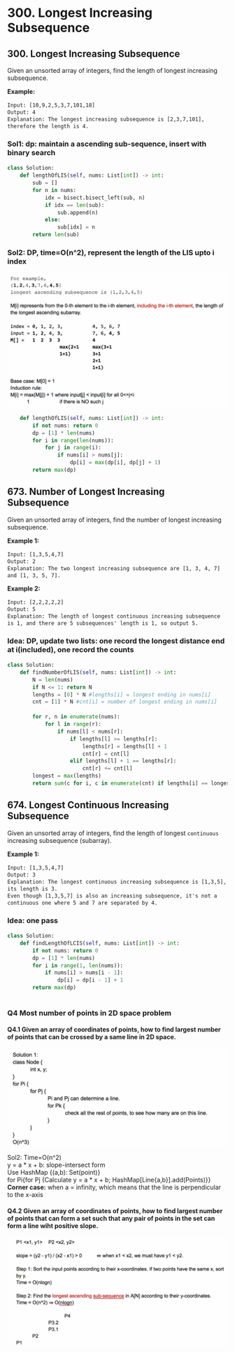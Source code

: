 # 300. Longest Increasing Subsequence

## 300. Longest Increasing Subsequence

Given an unsorted array of integers, find the length of longest increasing subsequence.

**Example:**

```text
Input: [10,9,2,5,3,7,101,18]
Output: 4 
Explanation: The longest increasing subsequence is [2,3,7,101], therefore the length is 4. 
```

### Sol1: dp: maintain a ascending sub-sequence, insert with binary search

```python
class Solution:
    def lengthOfLIS(self, nums: List[int]) -> int:
        sub = []
        for n in nums:
            idx = bisect.bisect_left(sub, n)
            if idx == len(sub):
                sub.append(n)
            else:
                sub[idx] = n
        return len(sub)
```

### Sol2: DP, time=O\(n^2\), represent the length of the LIS upto i index

![](../.gitbook/assets/image%20%2815%29.png)

```python
    def lengthOfLIS(self, nums: List[int]) -> int:
        if not nums: return 0
        dp = [1] * len(nums)
        for i in range(len(nums)):
            for j in range(i):
                if nums[i] > nums[j]:
                    dp[i] = max(dp[i], dp[j] + 1)       
        return max(dp)
```

## 673. Number of Longest Increasing Subsequence

Given an unsorted array of integers, find the number of longest increasing subsequence.

**Example 1:**  


```text
Input: [1,3,5,4,7]
Output: 2
Explanation: The two longest increasing subsequence are [1, 3, 4, 7] and [1, 3, 5, 7].
```

**Example 2:**

```text
Input: [2,2,2,2,2]
Output: 5
Explanation: The length of longest continuous increasing subsequence is 1, and there are 5 subsequences' length is 1, so output 5.
```

### Idea: DP,  update two lists: one record the longest distance end at i\(included\), one record the counts

```python
class Solution:
    def findNumberOfLIS(self, nums: List[int]) -> int:
        N = len(nums)
        if N <= 1: return N
        lengths = [0] * N #lengths[i] = longest ending in nums[i]
        cnt = [1] * N #cnt[i] = number of longest ending in nums[i]
        
        for r, n in enumerate(nums):
            for l in range(r):
                if nums[l] < nums[r]:
                    if lengths[l] >= lengths[r]:
                        lengths[r] = lengths[l] + 1
                        cnt[r] = cnt[l]
                    elif lengths[l] + 1 == lengths[r]:
                        cnt[r] += cnt[l]
        longest = max(lengths)
        return sum(c for i, c in enumerate(cnt) if lengths[i] == longest)
```

## 674. Longest Continuous Increasing Subsequence

Given an unsorted array of integers, find the length of longest `continuous` increasing subsequence \(subarray\).

**Example 1:**  


```text
Input: [1,3,5,4,7]
Output: 3
Explanation: The longest continuous increasing subsequence is [1,3,5], its length is 3. 
Even though [1,3,5,7] is also an increasing subsequence, it's not a continuous one where 5 and 7 are separated by 4. 
```

### Idea: one pass

```python
class Solution:
    def findLengthOfLCIS(self, nums: List[int]) -> int:
        if not nums: return 0
        dp = [1] * len(nums)
        for i in range(1, len(nums)):
            if nums[i] > nums[i - 1]:
                dp[i] = dp[i - 1] + 1
        return max(dp)
            
```

### Q4 Most number of points in 2D space problem

#### Q4.1 Given an array of coordinates of points, how to find largest number of points that can be crossed by a same line in 2D space.

![](../.gitbook/assets/image.png)

Sol2: Time=O\(n^2\)  
y = a \* x + b: slope-intersect form  
Use HashMap {\(a,b\): Set\(point\)}  
for Pi{for Pj {Calculate y = a \* x + b; HashMap\[Line{a,b}\].add\(Points\)}}  
**Corner case:** when a = infinity, which means that the line is perpendicular to the x-axis

#### Q4.2 Given an array of coordinates of points, how to find largest number of points that can form a set such that any pair of points in the set can form a line wiht positive slope.

![](../.gitbook/assets/image%20%289%29.png)

